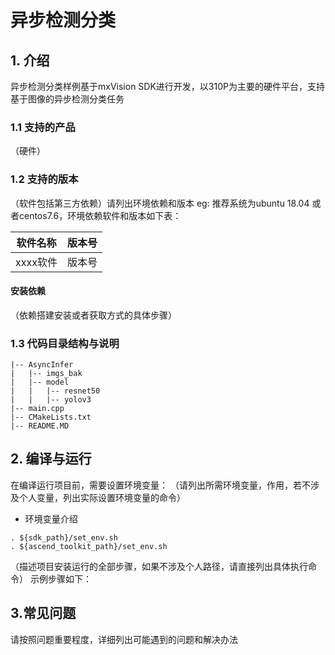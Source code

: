 # 异步检测分类

## 1. 介绍
异步检测分类样例基于mxVision SDK进行开发，以310P为主要的硬件平台，支持基于图像的异步检测分类任务

### 1.1 支持的产品
（硬件）
### 1.2 支持的版本
（软件包括第三方依赖）请列出环境依赖和版本
eg: 推荐系统为ubuntu 18.04 或者centos7.6，环境依赖软件和版本如下表：

|软件名称|版本号|
|-------|-------|
|xxxx软件|版本号|

#### 安装依赖

（依赖搭建安装或者获取方式的具体步骤）

### 1.3 代码目录结构与说明
```
|-- AsyncInfer
|   |-- imgs_bak
|   |-- model
|   |   |-- resnet50
|   |   |-- yolov3
|-- main.cpp
|-- CMakeLists.txt
|-- README.MD
```


## 2. 编译与运行

在编译运行项目前，需要设置环境变量：
（请列出所需环境变量，作用，若不涉及个人变量，列出实际设置环境变量的命令）

* 环境变量介绍
```shell
. ${sdk_path}/set_env.sh
. ${ascend_toolkit_path}/set_env.sh
```
（描述项目安装运行的全部步骤，如果不涉及个人路径，请直接列出具体执行命令）
示例步骤如下：



## 3.常见问题

请按照问题重要程度，详细列出可能遇到的问题和解决办法
